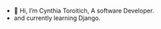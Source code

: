 - 👋 Hi, I’m Cynthia Toroitich, A software Developer.
- and currently learning Django.

<!---
Toro-coder/Toro-coder is a ✨ special ✨ repository because its `README.md` (this file) appears on your GitHub profile.
You can click the Preview link to take a look at your changes.
--->
